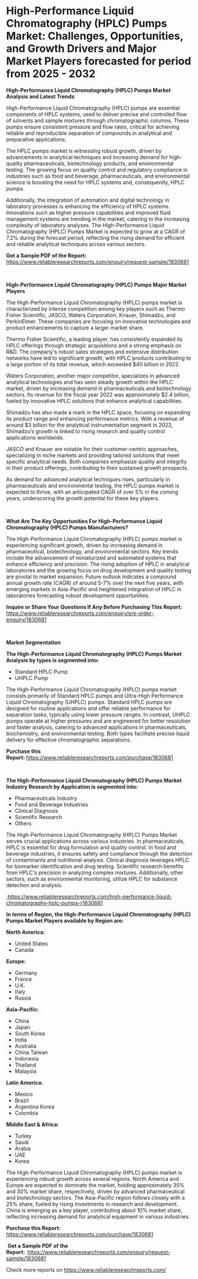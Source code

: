 <p><h1>High-Performance Liquid Chromatography (HPLC) Pumps Market: Challenges, Opportunities, and Growth Drivers and Major Market Players forecasted for period from 2025 - 2032</h1></p><p><strong>High-Performance Liquid Chromatography (HPLC) Pumps Market Analysis and Latest Trends</strong></p>
<p><p>High-Performance Liquid Chromatography (HPLC) pumps are essential components of HPLC systems, used to deliver precise and controlled flow of solvents and sample mixtures through chromatographic columns. These pumps ensure consistent pressure and flow rates, critical for achieving reliable and reproducible separation of compounds in analytical and preparative applications.</p><p>The HPLC pumps market is witnessing robust growth, driven by advancements in analytical techniques and increasing demand for high-quality pharmaceuticals, biotechnology products, and environmental testing. The growing focus on quality control and regulatory compliance in industries such as food and beverage, pharmaceuticals, and environmental science is boosting the need for HPLC systems and, consequently, HPLC pumps.</p><p>Additionally, the integration of automation and digital technology in laboratory processes is enhancing the efficiency of HPLC systems. Innovations such as higher pressure capabilities and improved fluid management systems are trending in the market, catering to the increasing complexity of laboratory analyses. The High-Performance Liquid Chromatography (HPLC) Pumps Market is expected to grow at a CAGR of 7.2% during the forecast period, reflecting the rising demand for efficient and reliable analytical techniques across various sectors.</p></p>
<p><strong>Get a Sample PDF of the Report:&nbsp;</strong> <a href="https://www.reliableresearchreports.com/enquiry/request-sample/1830681?utm_campaign=2442&utm_medium=2&utm_source=Github&utm_content=ia&utm_term=28022025&utm_id=high-performance-liquid-chromatography-hplc-pumps">https://www.reliableresearchreports.com/enquiry/request-sample/1830681</a></p>
<p>&nbsp;</p>
<p><strong>High-Performance Liquid Chromatography (HPLC) Pumps Major Market Players</strong></p>
<p><p>The High-Performance Liquid Chromatography (HPLC) pumps market is characterized by intense competition among key players such as Thermo Fisher Scientific, JASCO, Waters Corporation, Knauer, Shimadzu, and PerkinElmer. These companies are focusing on innovative technologies and product enhancements to capture a larger market share.</p><p>Thermo Fisher Scientific, a leading player, has consistently expanded its HPLC offerings through strategic acquisitions and a strong emphasis on R&D. The company's robust sales strategies and extensive distribution networks have led to significant growth, with HPLC products contributing to a large portion of its total revenue, which exceeded $40 billion in 2022.</p><p>Waters Corporation, another major competitor, specializes in advanced analytical technologies and has seen steady growth within the HPLC market, driven by increasing demand in pharmaceuticals and biotechnology sectors. Its revenue for the fiscal year 2022 was approximately $2.4 billion, fueled by innovative HPLC solutions that enhance analytical capabilities.</p><p>Shimadzu has also made a mark in the HPLC space, focusing on expanding its product range and enhancing performance metrics. With a revenue of around $3 billion for the analytical instrumentation segment in 2022, Shimadzu’s growth is linked to rising research and quality control applications worldwide.</p><p>JASCO and Knauer are notable for their customer-centric approaches, specializing in niche markets and providing tailored solutions that meet specific analytical needs. Both companies emphasize quality and integrity in their product offerings, contributing to their sustained growth prospects.</p><p>As demand for advanced analytical techniques rises, particularly in pharmaceuticals and environmental testing, the HPLC pumps market is expected to thrive, with an anticipated CAGR of over 5% in the coming years, underscoring the growth potential for these key players.</p></p>
<p>&nbsp;</p>
<p><strong>What Are The Key Opportunities For High-Performance Liquid Chromatography (HPLC) Pumps Manufacturers?</strong></p>
<p><p>The High-Performance Liquid Chromatography (HPLC) pumps market is experiencing significant growth, driven by increasing demand in pharmaceutical, biotechnology, and environmental sectors. Key trends include the advancement of miniaturized and automated systems that enhance efficiency and precision. The rising adoption of HPLC in analytical laboratories and the growing focus on drug development and quality testing are pivotal to market expansion. Future outlook indicates a compound annual growth rate (CAGR) of around 5-7% over the next five years, with emerging markets in Asia-Pacific and heightened integration of HPLC in laboratories forecasting robust development opportunities.</p></p>
<p><strong>Inquire or Share Your Questions If Any Before Purchasing This Report:</strong> <a href="https://www.reliableresearchreports.com/enquiry/pre-order-enquiry/1830681?utm_campaign=2442&utm_medium=2&utm_source=Github&utm_content=ia&utm_term=28022025&utm_id=high-performance-liquid-chromatography-hplc-pumps">https://www.reliableresearchreports.com/enquiry/pre-order-enquiry/1830681</a></p>
<p>&nbsp;</p>
<p><strong>Market Segmentation</strong></p>
<p><strong>The High-Performance Liquid Chromatography (HPLC) Pumps Market Analysis by types is segmented into:</strong></p>
<p><ul><li>Standard HPLC Pump</li><li>UHPLC Pump</li></ul></p>
<p><p>The High-Performance Liquid Chromatography (HPLC) pumps market consists primarily of Standard HPLC pumps and Ultra-High Performance Liquid Chromatography (UHPLC) pumps. Standard HPLC pumps are designed for routine applications and offer reliable performance for separation tasks, typically using lower pressure ranges. In contrast, UHPLC pumps operate at higher pressures and are engineered for better resolution and faster analysis, catering to advanced applications in pharmaceuticals, biochemistry, and environmental testing. Both types facilitate precise liquid delivery for effective chromatographic separations.</p></p>
<p><strong>Purchase this Report:&nbsp;</strong><a href="https://www.reliableresearchreports.com/purchase/1830681?utm_campaign=2442&utm_medium=2&utm_source=Github&utm_content=ia&utm_term=28022025&utm_id=high-performance-liquid-chromatography-hplc-pumps">https://www.reliableresearchreports.com/purchase/1830681</a></p>
<p>&nbsp;</p>
<p><strong>The High-Performance Liquid Chromatography (HPLC) Pumps Market Industry Research by Application is segmented into:</strong></p>
<p><ul><li>Pharmaceuticals Industry</li><li>Food and Beverage Industries</li><li>Clinical Diagnosis</li><li>Scientific Research</li><li>Others</li></ul></p>
<p><p>The High-Performance Liquid Chromatography (HPLC) Pumps Market serves crucial applications across various industries. In pharmaceuticals, HPLC is essential for drug formulation and quality control. In food and beverage industries, it ensures safety and compliance through the detection of contaminants and nutritional analysis. Clinical diagnosis leverages HPLC for biomarker identification and drug testing. Scientific research benefits from HPLC's precision in analyzing complex mixtures. Additionally, other sectors, such as environmental monitoring, utilize HPLC for substance detection and analysis.</p></p>
<p><a href="https://www.reliableresearchreports.com/high-performance-liquid-chromatography-hplc-pumps-r1830681?utm_campaign=2442&utm_medium=2&utm_source=Github&utm_content=ia&utm_term=28022025&utm_id=high-performance-liquid-chromatography-hplc-pumps">&nbsp;https://www.reliableresearchreports.com/high-performance-liquid-chromatography-hplc-pumps-r1830681</a></p>
<p><strong>In terms of Region, the High-Performance Liquid Chromatography (HPLC) Pumps Market Players available by Region are:</strong></p>
<p>
    <p> <strong> North America: </strong>
        <ul>
            <li>United States</li>
            <li>Canada</li>
        </ul>
        </p> 
    <p> <strong> Europe: </strong>
        <ul>
            <li>Germany</li>
            <li>France</li>
            <li>U.K.</li>
            <li>Italy</li>
            <li>Russia</li>
        </ul>
        </p> 
    <p> <strong> Asia-Pacific: </strong>
        <ul>
            <li>China</li>
            <li>Japan</li>
            <li>South Korea</li>
            <li>India</li>
            <li>Australia</li>
            <li>China Taiwan</li>
            <li>Indonesia</li>
            <li>Thailand</li>
            <li>Malaysia</li>
        </ul>
        </p> 
    <p> <strong> Latin America: </strong>
        <ul>
            <li>Mexico</li>
            <li>Brazil</li>
            <li>Argentina Korea</li>
            <li>Colombia</li>
        </ul>
        </p> 
    <p> <strong> Middle East & Africa: </strong>
        <ul>
            <li>Turkey</li>
            <li>Saudi</li>
            <li>Arabia</li>
            <li>UAE</li>
            <li>Korea</li>
        </ul>
    </p>
    </p>
<p><p>The High-Performance Liquid Chromatography (HPLC) pumps market is experiencing robust growth across several regions. North America and Europe are expected to dominate the market, holding approximately 35% and 30% market share, respectively, driven by advanced pharmaceutical and biotechnology sectors. The Asia-Pacific region follows closely with a 25% share, fueled by rising investments in research and development. China is emerging as a key player, contributing about 10% market share, reflecting increasing demand for analytical equipment in various industries.</p></p>
<p><strong>Purchase this Report: </strong><a href="https://www.reliableresearchreports.com/purchase/1830681?utm_campaign=2442&utm_medium=2&utm_source=Github&utm_content=ia&utm_term=28022025&utm_id=high-performance-liquid-chromatography-hplc-pumps">https://www.reliableresearchreports.com/purchase/1830681</a></p>
<p>&nbsp;<strong>Get a Sample PDF of the Report:&nbsp;&nbsp;</strong><a href="https://www.reliableresearchreports.com/enquiry/request-sample/1830681?utm_campaign=2442&utm_medium=2&utm_source=Github&utm_content=ia&utm_term=28022025&utm_id=high-performance-liquid-chromatography-hplc-pumps">https://www.reliableresearchreports.com/enquiry/request-sample/1830681</a></p>
<p><strong></strong></p>
<p>Check more reports on <a href="https://www.reliableresearchreports.com/?utm_campaign=2442&utm_medium=2&utm_source=Github&utm_content=ia&utm_term=28022025&utm_id=high-performance-liquid-chromatography-hplc-pumps">https://www.reliableresearchreports.com/</a></p>